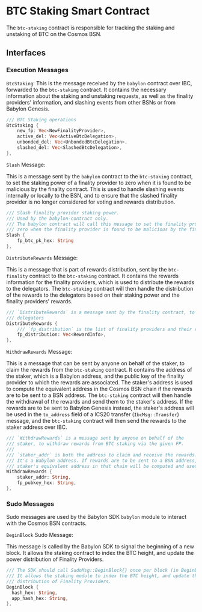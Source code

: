 # BTC Staking Smart Contract

The `btc-staking` contract is responsible for tracking the staking and
unstaking of BTC on the Cosmos BSN.

## Interfaces

### Execution Messages

`BtcStaking`: This is the message received by the `babylon` contract over IBC,
forwarded to the `btc-staking` contract. It contains the
necessary information about the staking and unstaking requests, as well as the
finality providers' information, and slashing events from other BSNs or from
Babylon Genesis.

```rust
/// BTC Staking operations
BtcStaking {
    new_fp: Vec<NewFinalityProvider>,
    active_del: Vec<ActiveBtcDelegation>,
    unbonded_del: Vec<UnbondedBtcDelegation>,
    slashed_del: Vec<SlashedBtcDelegation>,
},
```

`Slash` Message:

This is a message sent by the `babylon` contract to the `btc-staking` contract,
to set the staking power of a finality provider to zero when it is found to be
malicious by the finality contract. This is used to handle slashing events
internally or locally to the BSN, and to ensure that the slashed finality
provider is no longer considered for voting and rewards distribution.

```rust
/// Slash finality provider staking power.
/// Used by the babylon-contract only.
/// The babylon contract will call this message to set the finality provider's staking power to
/// zero when the finality provider is found to be malicious by the finality contract.
Slash {
    fp_btc_pk_hex: String
},
```

`DistributeRewards` Message:

This is a message that is part of rewards distribution, sent by the
`btc-finality` contract to the `btc-staking` contract. It contains the rewards
information for the finality providers, which is used to distribute the rewards
to the delegators. The `btc-staking` contract will then handle the distribution
of the rewards to the delegators based on their staking power and the finality
providers' rewards.

```rust
/// `DistributeRewards` is a message sent by the finality contract, to distribute rewards to
/// delegators
DistributeRewards {
    /// `fp_distribution` is the list of finality providers and their rewards
    fp_distribution: Vec<RewardInfo>,
},
```

`WithdrawRewards` Message:

This is a message that can be sent by anyone on behalf of the staker, to claim
the rewards from the `btc-staking` contract. It contains the address of the
staker, which is a Babylon address, and the public key of the finality provider
to which the rewards are associated. The staker's address is used to compute the
equivalent address in the Cosmos BSN chain if the rewards are to be sent to a
BSN address. The `btc-staking` contract will then handle the withdrawal of
the rewards and send them to the staker's address.
If the rewards are to be sent to Babylon Genesis instead, the staker's address
will be used in the `to_address` field of a ICS20 transfer (`IbcMsg::Transfer`)
message, and the `btc-staking` contract will then send the rewards to the staker
address over IBC.

```rust
/// `WithdrawRewards` is a message sent by anyone on behalf of the
/// staker, to withdraw rewards from BTC staking via the given FP.
///
/// `staker_addr` is both the address to claim and receive the rewards.
/// It's a Babylon address. If rewards are to be sent to a BSN address, the
/// staker's equivalent address in that chain will be computed and used.
WithdrawRewards {
    staker_addr: String,
    fp_pubkey_hex: String,
},
```

### Sudo Messages

Sudo messages are used by the Babylon SDK `babylon` module to interact with the
Cosmos BSN contracts.

`BeginBlock` Sudo Message:

This message is called by the Babylon SDK to signal the beginning of a new
block.
It allows the staking contract to index the BTC height, and update the power
distribution of Finality Providers.

```rust
/// The SDK should call SudoMsg::BeginBlock{} once per block (in BeginBlock).
/// It allows the staking module to index the BTC height, and update the power
/// distribution of Finality Providers.
BeginBlock {
  hash_hex: String,
  app_hash_hex: String,
},
```